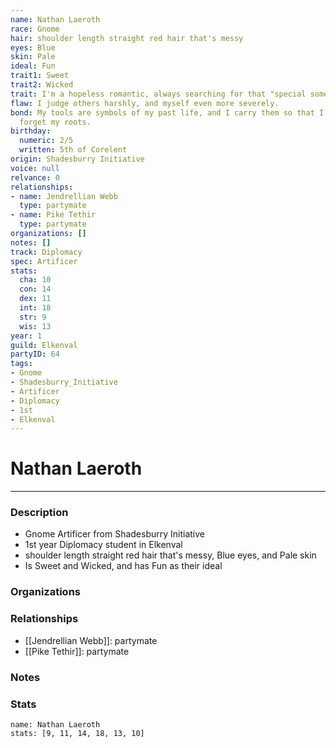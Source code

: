 ```yaml
---
name: Nathan Laeroth
race: Gnome
hair: shoulder length straight red hair that's messy
eyes: Blue
skin: Pale
ideal: Fun
trait1: Sweet
trait2: Wicked
trait: I'm a hopeless romantic, always searching for that "special someone."
flaw: I judge others harshly, and myself even more severely.
bond: My tools are symbols of my past life, and I carry them so that I will never
  forget my roots.
birthday:
  numeric: 2/5
  written: 5th of Corelent
origin: Shadesburry Initiative
voice: null
relvance: 0
relationships:
- name: Jendrellian Webb
  type: partymate
- name: Pike Tethir
  type: partymate
organizations: []
notes: []
track: Diplomacy
spec: Artificer
stats:
  cha: 10
  con: 14
  dex: 11
  int: 18
  str: 9
  wis: 13
year: 1
guild: Elkenval
partyID: 64
tags:
- Gnome
- Shadesburry_Initiative
- Artificer
- Diplomacy
- 1st
- Elkenval
---
```

# Nathan Laeroth
---
### Description
- Gnome Artificer from Shadesburry Initiative
- 1st year Diplomacy student in Elkenval
- shoulder length straight red hair that's messy, Blue eyes, and Pale skin
- Is Sweet and Wicked, and has Fun as their ideal

### Organizations

### Relationships
- [[Jendrellian Webb]]: partymate
- [[Pike Tethir]]: partymate

### Notes

### Stats
```statblock
name: Nathan Laeroth
stats: [9, 11, 14, 18, 13, 10]
```